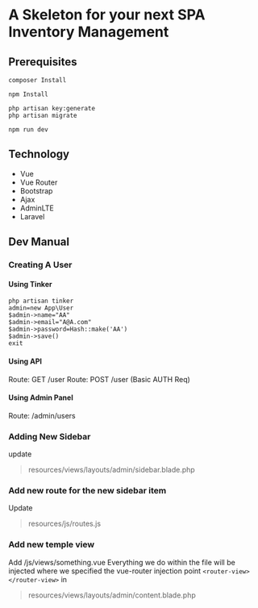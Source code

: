 # A Skeleton for your next SPA Inventory Management

## Prerequisites
```
composer Install
```
```
npm Install
```
```
php artisan key:generate
php artisan migrate
```
```
npm run dev
```

## Technology
* Vue
* Vue Router
* Bootstrap
* Ajax
* AdminLTE
* Laravel

## Dev Manual

### Creating A User

#### Using Tinker
``` <?PHP
php artisan tinker
admin=new App\User
$admin->name="AA"
$admin->email="A@A.com"
$admin->password=Hash::make('AA')
$admin->save()
exit
```

#### Using API
Route: GET /user
Route: POST /user (Basic AUTH Req)

#### Using Admin Panel
Route: /admin/users

### Adding New Sidebar
update 
> resources/views/layouts/admin/sidebar.blade.php

### Add new route for the new sidebar item
Update 
> resources/js/routes.js

 ### Add new temple view
 Add /js/views/something.vue
 Everything we do within the file will be injected where we specified the vue-router injection point ``` <router-view></router-view> ``` in
 >resources/views/layouts/admin/content.blade.php

